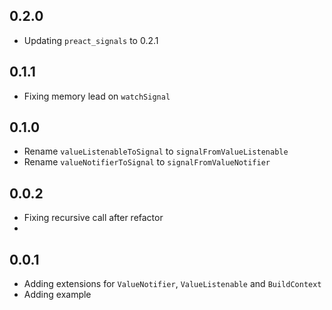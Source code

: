 ## 0.2.0

- Updating `preact_signals` to 0.2.1

## 0.1.1

- Fixing memory lead on `watchSignal`

## 0.1.0

- Rename `valueListenableToSignal` to `signalFromValueListenable`
- Rename `valueNotifierToSignal` to `signalFromValueNotifier`

## 0.0.2

- Fixing recursive call after refactor
- 
## 0.0.1

- Adding extensions for `ValueNotifier`, `ValueListenable` and `BuildContext`
- Adding example
